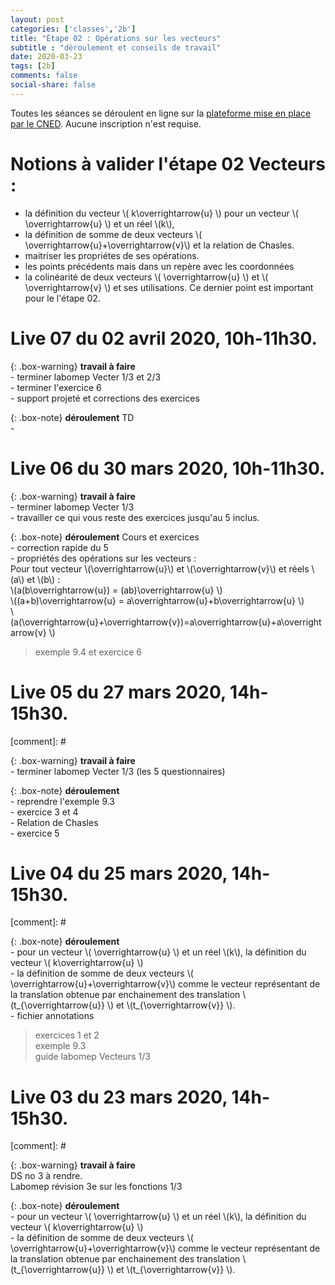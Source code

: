 ```yaml
---
layout: post 
categories: ['classes','2b']
title: "Étape 02 : Opérations sur les vecteurs"
subtitle : "déroulement et conseils de travail"
date: 2020-03-23
tags: [2b]
comments: false
social-share: false
---
```

Toutes les séances se déroulent en ligne sur la [plateforme mise en place par le CNED](https://eu.bbcollab.com/guest/440d3eb8417a4beca73b2be705cbd574). Aucune inscription n'est requise.

# Notions à valider l'étape 02 Vecteurs :
- la définition du vecteur  \\( k\overrightarrow{u} \\) pour un vecteur \\( \overrightarrow{u} \\) et un réel \\(k\\), 
- la définition de somme de deux vecteurs \\( \overrightarrow{u}+\overrightarrow{v}\\) et la relation de Chasles. 
- maitriser les propriétes de ses opérations.
- les points précédents mais dans un repère avec les coordonnées
- la colinéarité de deux vecteurs \\( \overrightarrow{u} \\) et \\( \overrightarrow{v} \\) et ses utilisations. Ce dernier point est important pour le l'étape 02.
 

# Live 07 du 02 avril 2020, 10h-11h30.  

{: .box-warning}
**travail à faire**  
	- terminer labomep Vecter 1/3   et 2/3  
	- terminer l'exercice 6  
	- support projeté et corrections des exercices [<i class="far fa-file-pdf"></i>](https://drive.google.com/file/d/1hgWLtM1cRc1E-JTaDn2mPgFB4yWMP_jM/view)

{: .box-note}
**déroulement**  TD  
	- 


# Live 06 du 30 mars 2020, 10h-11h30.  

{: .box-warning}
**travail à faire**  
	- terminer labomep Vecter 1/3  
	- travailler ce qui vous reste des exercices jusqu'au 5 inclus.
	
{: .box-note}
**déroulement**  Cours et exercices [<i class="far fa-file-pdf"></i>](https://drive.google.com/file/d/1Vs0vJKRs6fqxYcqkkOo_7IO89lkodUdW/view?usp=sharing)   
	- correction rapide du 5   
	- propriétés des opérations sur les vecteurs :    
	Pour tout vecteur \\(\overrightarrow{u}\\) et \\(\overrightarrow{v}\\) et réels \\(a\\) et \\(b\\) :  
	\\(a(b\overrightarrow{u})  = (ab)\overrightarrow{u} \\)  
	\\((a+b)\overrightarrow{u} = a\overrightarrow{u}+b\overrightarrow{u} \\)  
	\\(a(\overrightarrow{u}+\overrightarrow{v})=a\overrightarrow{u}+a\overrightarrow{v} \\)   

> exemple 9.4 et exercice 6

# Live 05 du 27 mars 2020, 14h-15h30.

[comment]: #  [<i class="fab fa-youtube"></i>](https://youtu.be/xqc-BPyH8lw)

{: .box-warning}
**travail à faire**  
	- terminer labomep Vecter 1/3 (les 5 questionnaires)

{: .box-note}
**déroulement**   
	- reprendre l'exemple 9.3  
	- exercice 3 et 4  
	- Relation de Chasles  
	- exercice 5
	
# Live 04 du 25 mars 2020, 14h-15h30. 

[comment]: #  [<i class="fab fa-youtube"></i>](https://youtu.be/l-MHWWgnfAM)

{: .box-note}
**déroulement**     
	- pour un vecteur \\( \overrightarrow{u} \\) et un réel \\(k\\), la définition du vecteur  \\( k\overrightarrow{u} \\)  
	- la définition de somme de deux vecteurs \\( \overrightarrow{u}+\overrightarrow{v}\\) comme le vecteur représentant de la translation obtenue par enchainement des translation \\(t_{\overrightarrow{u}} \\) et \\(t_{\overrightarrow{v}} \\).  
	- fichier annotations [<i class="far fa-file-pdf"></i>](https://drive.google.com/file/d/1P4ZIIM5VEyKHyNRzOWIxoRHxYKYyWjAD/view)

> exercices 1  et 2     
> exemple 9.3   
> guide labomep Vecteurs 1/3

# Live 03 du 23 mars 2020, 14h-15h30.  

[comment]: # [<i class="fab fa-youtube"></i>](https://youtu.be/wUFM3GE9qmc)

{: .box-warning}
**travail à faire**  
	DS no 3 à rendre.    
	Labomep révision 3e sur les fonctions 1/3

{: .box-note}
**déroulement** [<i class="far fa-file-pdf"></i>](https://drive.google.com/file/d/1kBIVGXxIQibF0xtnQ-zMTU8MGDCQLqUA/view)  
	- pour un vecteur \\( \overrightarrow{u} \\) et un réel \\(k\\), la définition du vecteur  \\( k\overrightarrow{u} \\)  
	- la définition de somme de deux vecteurs \\( \overrightarrow{u}+\overrightarrow{v}\\) comme le vecteur représentant de la translation obtenue par enchainement des translation \\(t_{\overrightarrow{u}} \\) et \\(t_{\overrightarrow{v}} \\).  
 